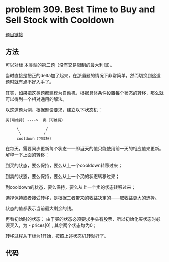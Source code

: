# problem 309. Best Time to Buy and Sell Stock with Cooldown

[题目链接](https://leetcode.com/problems/best-time-to-buy-and-sell-stock-with-cooldown/)

## 方法

可以对标 本类型的第二题（没有交易限制的最大利润）。

当时直接是把正的delta加了起来，在那道题的情况下非常简单，然而切换到这道题时就有点不好入手了。

其实，如果把这类题都建模为自动机，根据具体条件设置每个状态的转移，那么就可以得到一个相对通用的解法。

以这道题为例，根据题设要求，建立以下状态机：

    
    买(可维持) ---->  卖（可维持）

         \            /
          \          /
         cooldown（可维持）


在每天，需要同步更新每个状态——即当天的值只能使用前一天的相应值来更新。解释一下上面的转移：

到买的状态，要么保持，要么从上一个cooldown转移过来；

到卖的状态，要么保持，要么从上一个买的状态转移过来；

到cooldown的状态，要么保持，要么从上一个卖的状态转移过来；

选择保持或者接受转移，是根据二者带来的收益决定的——取收益更大的选择。

状态的值都表示当前最大剩余的钱。

再看初始时的状态： 由于买的状态必须要求手头有股票，所以初始化买状态时必须买入，为 - prices[0] , 其余两个状态均为0；

转移过程从下标为1开始，按照上述状态机转就好了。

## 代码